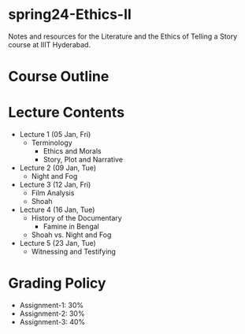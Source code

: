 # spring24-Ethics-II
Notes and resources for the Literature and the Ethics of Telling a Story course at IIIT Hyderabad.

# Course Outline

# Lecture Contents
* Lecture 1 (05 Jan, Fri)
    - Terminology
        - Ethics and Morals
        - Story, Plot and Narrative
* Lecture 2 (09 Jan, Tue)
    - Night and Fog
* Lecture 3 (12 Jan, Fri)
    - Film Analysis
    - Shoah
* Lecture 4 (16 Jan, Tue)
    - History of the Documentary
        - Famine in Bengal
    - Shoah vs. Night and Fog
* Lecture 5 (23 Jan, Tue)
    - Witnessing and Testifying

# Grading Policy
* Assignment-1: 30%
* Assignment-2: 30%
* Assignment-3: 40%